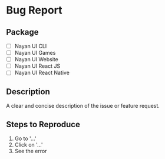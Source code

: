 # Bug Report

## Package

- [ ] Nayan UI CLI
- [ ] Nayan UI Games
- [ ] Nayan UI Website
- [ ] Nayan UI React JS
- [ ] Nayan UI React Native

## Description

A clear and concise description of the issue or feature request.

## Steps to Reproduce

1. Go to '...'
2. Click on '...'
3. See the error
